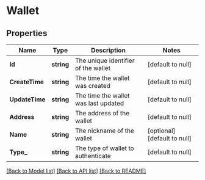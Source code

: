 # Wallet

## Properties
Name | Type | Description | Notes
------------ | ------------- | ------------- | -------------
**Id** | **string** | The unique identifier of the wallet | [default to null]
**CreateTime** | **string** | The time the wallet was created | [default to null]
**UpdateTime** | **string** | The time the wallet was last updated | [default to null]
**Address** | **string** | The address of the wallet | [default to null]
**Name** | **string** | The nickname of the wallet | [optional] [default to null]
**Type_** | **string** | The type of wallet to authenticate | [default to null]

[[Back to Model list]](../README.md#documentation-for-models) [[Back to API list]](../README.md#documentation-for-api-endpoints) [[Back to README]](../README.md)

